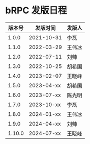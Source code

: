 # bRPC 发版日程

|版本号|发版时间|发版人|
|-|-|-|
|1.0.0|2021-10-31|李磊|
|1.1.0|2022-03-29|王伟冰|
|1.2.0|2022-07-11|刘帅|
|1.3.0|2022-10-25|胡希国|
|1.4.0|2023-02-07|王晓峰|
|1.5.0|2023-04-xx|胡希国|
|1.6.0|2023-07-xx|陈光明|
|1.7.0|2023-10-xx|李磊|
|1.8.0|2024-01-xx|王伟冰|
|1.9.0|2024-04-xx|刘帅|
|1.10.0|2024-07-xx|王晓峰|
